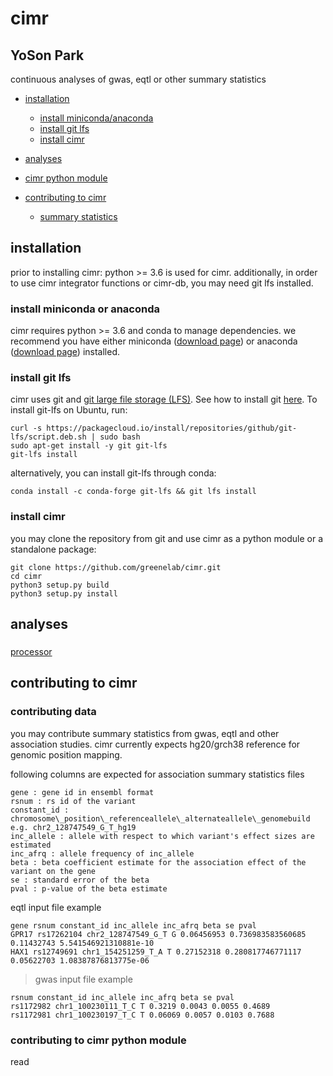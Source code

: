 
# cimr
## YoSon Park


continuous analyses of gwas, eqtl or other summary statistics

<!--ts-->

* [installation](#installation)
  * [install miniconda/anaconda](#install-miniconda-or-anaconda)
  * [install git lfs](#install-git-lfs)
  * [install cimr](#install-cimr)

* [analyses](#analyses)
* [cimr python module](#cimr-python-module)

* [contributing to cimr](#contributing-to-cimr)
  * [summary statistics](#summary-statistics)

<!--te-->

## installation

prior to installing cimr: python >= 3.6 is used for cimr. additionally, in order to use cimr integrator functions or cimr-db, you may need git lfs installed.


### install miniconda or anaconda

cimr requires python >= 3.6 and conda to manage dependencies. we recommend you have either miniconda ([download page](https://conda.io/miniconda.html)) or anaconda ([download page](https://www.anaconda.com/download/)) installed. 


### install git lfs

cimr uses git and [git large file storage (LFS)](https://git-lfs.github.com/). See how to install git [here](https://www.atlassian.com/git/tutorials/install-git). To install git-lfs on Ubuntu, run:

```
curl -s https://packagecloud.io/install/repositories/github/git-lfs/script.deb.sh | sudo bash
sudo apt-get install -y git git-lfs
git-lfs install
```

alternatively, you can install git-lfs through conda:

```
conda install -c conda-forge git-lfs && git lfs install
```

### install cimr

you may clone the repository from git and use cimr as a python module or a standalone package:

```
git clone https://github.com/greenelab/cimr.git
cd cimr
python3 setup.py build
python3 setup.py install
```


## analyses



### 

[processor](cimr/processor/README_processor.md)


## contributing to cimr

### contributing data

you may contribute summary statistics from gwas, eqtl and other association studies. cimr currently expects hg20/grch38 reference for genomic position mapping.


following columns are expected for association summary statistics files

```
gene : gene id in ensembl format
rsnum : rs id of the variant
constant_id : chromosome\_position\_referenceallele\_alternateallele\_genomebuild
e.g. chr2_128747549_G_T_hg19
inc_allele : allele with respect to which variant's effect sizes are estimated
inc_afrq : allele frequency of inc_allele
beta : beta coefficient estimate for the association effect of the variant on the gene 
se : standard error of the beta
pval : p-value of the beta estimate
```

eqtl input file example   

```
gene rsnum constant_id inc_allele inc_afrq beta se pval  
GPR17 rs17262104 chr2_128747549_G_T G 0.06456953 0.736983583560685 0.11432743 5.541546921310881e-10  
HAX1 rs12749691 chr1_154251259_T_A T 0.27152318 0.280817746771117 0.05622703 1.08387876813775e-06  
```
> gwas input file example  

```
rsnum constant_id inc_allele inc_afrq beta se pval  
rs1172982 chr1_100230111_T_C T 0.3219 0.0043 0.0055 0.4689  
rs1172981 chr1_100230197_T_C T 0.06069 0.0057 0.0103 0.7688  
```

### contributing to cimr python module

read []()




